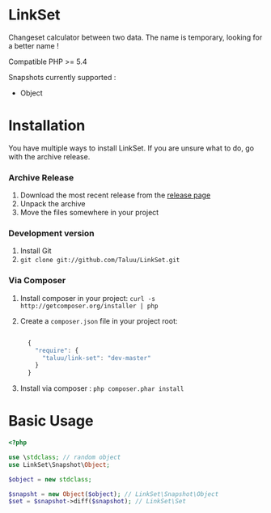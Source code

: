 LinkSet
=======
Changeset calculator between two data. The name is temporary, looking for a better name !

Compatible PHP >= 5.4

Snapshots currently supported :
- Object

Installation
============
You have multiple ways to install LinkSet. If you are unsure what to do, go with
the archive release.

### Archive Release
1. Download the most recent release from the [release page](https://github.com/Taluu/LinkSet/releases)
2. Unpack the archive
3. Move the files somewhere in your project

### Development version
1. Install Git
2. `git clone git://github.com/Taluu/LinkSet.git`

### Via Composer
1. Install composer in your project: `curl -s http://getcomposer.org/installer | php`
2. Create a `composer.json` file in your project root:

    ```javascript

      {
        "require": {
          "taluu/link-set": "dev-master"
        }
      }
    ```

3. Install via composer : `php composer.phar install`

Basic Usage
===========
```php
<?php

use \stdclass; // random object
use LinkSet\Snapshot\Object;

$object = new stdclass;

$snapsht = new Object($object); // LinkSet\Snapshot\Object
$set = $snapshot->diff($snapshot); // LinkSet\Set
```

